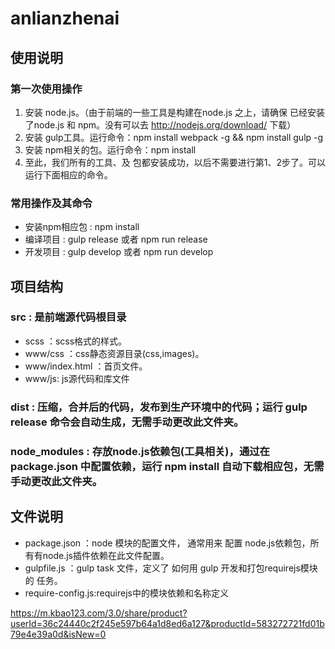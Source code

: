 # anlianzhenai

## 使用说明
>
### 第一次使用操作
1. 安装 node.js。（由于前端的一些工具是构建在node.js 之上，请确保 已经安装了node.js 和 npm。没有可以去 <http://nodejs.org/download/> 下载）
2. 安装 gulp工具。运行命令：npm install webpack -g && npm install gulp -g
3. 安装 npm相关的包。运行命令：npm install
4. 至此，我们所有的工具、及 包都安装成功，以后不需要进行第1、2步了。可以运行下面相应的命令。

>
### 常用操作及其命令
* 安装npm相应包 : npm install
* 编译项目 : gulp release 或者 npm run release
* 开发项目 : gulp develop 或者 npm run develop 


## 项目结构
>
### src : 是前端源代码根目录
* scss ：scss格式的样式。
* www/css ：css静态资源目录(css,images)。
* www/index.html ：首页文件。
* www/js: js源代码和库文件
>
### dist : 压缩，合并后的代码，发布到生产环境中的代码；运行 gulp release 命令会自动生成，无需手动更改此文件夹。

>
### node_modules : 存放node.js依赖包(工具相关)，通过在 package.json 中配置依赖，运行 npm install 自动下载相应包，无需手动更改此文件夹。

## 文件说明
>
* package.json ：node 模块的配置文件， 通常用来 配置 node.js依赖包，所有有node.js插件依赖在此文件配置。
* gulpfile.js ：gulp task 文件，定义了 如何用 gulp 开发和打包requirejs模块的 任务。
* require-config.js:requirejs中的模块依赖和名称定义


https://m.kbao123.com/3.0/share/product?userId=36c24440c2f245e597b64a1d8ed6a127&productId=583272721fd01b79e4e39a0d&isNew=0




